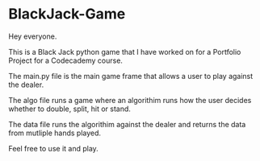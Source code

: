 # BlackJack-Game
Hey everyone. 

This is a Black Jack python game that I have worked on for a Portfolio Project for a Codecademy course.

The main.py file is the main game frame that allows a user to play against the dealer.

The algo file runs a game where an algorithim runs how the user decides whether to double, split, hit or stand.

The data file runs the algorithim against the dealer and returns the data from mutliple hands played.

Feel free to use it and play.
